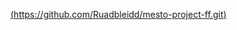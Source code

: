 
[(https://github.com/Ruadbleidd/mesto-project-ff.git)](https://github.com/Ruadbleidd/mesto-project-ff.git)
